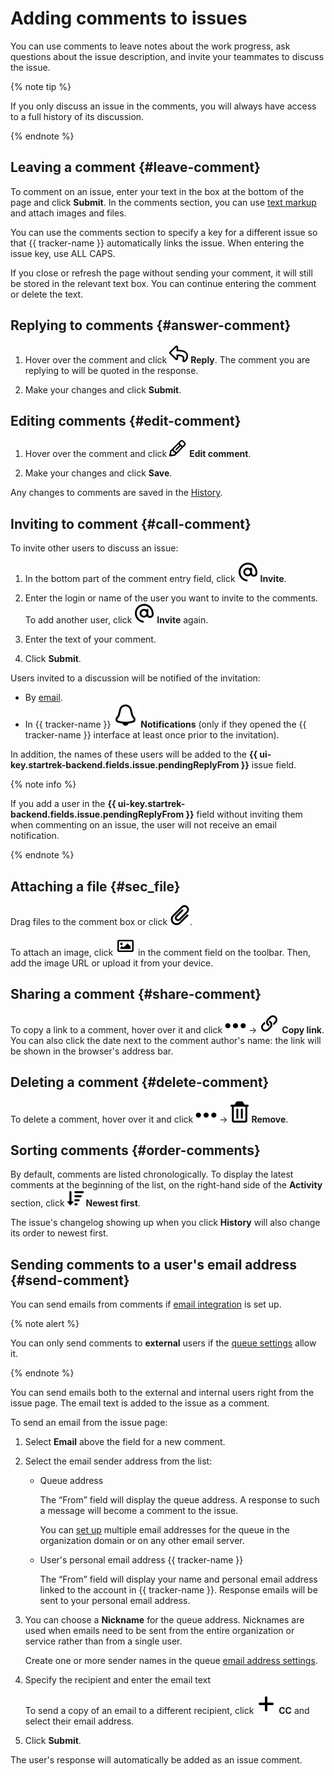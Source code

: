 # Adding comments to issues

You can use comments to leave notes about the work progress, ask questions about the issue description, and invite your teammates to discuss the issue.

{% note tip %}

If you only discuss an issue in the comments, you will always have access to a full history of its discussion.

{% endnote %}

## Leaving a comment {#leave-comment}

To comment on an issue, enter your text in the box at the bottom of the page and click **Submit**. In the comments section, you can use [text markup](markup.md) and attach images and files.

You can use the comments section to specify a key for a different issue so that {{ tracker-name }} automatically links the issue. When entering the issue key, use ALL CAPS.


If you close or refresh the page without sending your comment, it will still be stored in the relevant text box. You can continue entering the comment or delete the text.

## Replying to comments {#answer-comment}

1. Hover over the comment and click ![](../../_assets/tracker/svg/icon-reply.svg) **Reply**. The comment you are replying to will be quoted in the response.

1. Make your changes and click **Submit**.

## Editing comments {#edit-comment}

1. Hover over the comment and click ![](../../_assets/tracker/svg/icon-edit.svg) **Edit comment**.

1. Make your changes and click **Save**.

Any changes to comments are saved in the [History](history.md).

## Inviting to comment {#call-comment}

To invite other users to discuss an issue:

1. In the bottom part of the comment entry field, click ![](../../_assets/tracker/svg/icon-call.svg) **Invite**.

1. Enter the login or name of the user you want to invite to the comments. To add another user, click ![](../../_assets/tracker/svg/icon-call.svg) **Invite** again.

1. Enter the text of your comment.

1. Click **Submit**.

Users invited to a discussion will be notified of the invitation:
* By [email](notification-settings.md).
* In {{ tracker-name }} ![](../../_assets/tracker/svg/bell_2.svg) **Notifications** (only if they opened the {{ tracker-name }} interface at least once prior to the invitation).

In addition, the names of these users will be added to the **{{ ui-key.startrek-backend.fields.issue.pendingReplyFrom }}** issue field.

{% note info %}

If you add a user in the **{{ ui-key.startrek-backend.fields.issue.pendingReplyFrom }}** field without inviting them when commenting on an issue, the user will not receive an email notification.

{% endnote %}

## Attaching a file {#sec_file}

Drag files to the comment box or click ![](../../_assets/tracker/svg/icon-file.svg).

To attach an image, click ![](../../_assets/tracker/text-edit/image.svg) in the comment field on the toolbar. Then, add the image URL or upload it from your device.

## Sharing a comment {#share-comment}

To copy a link to a comment, hover over it and click ![](../../_assets/horizontal-ellipsis.svg) → ![](../../_assets/tracker/text-edit/link.svg) **Copy link**. You can also click the date next to the comment author's name: the link will be shown in the browser's address bar.

## Deleting a comment {#delete-comment}

To delete a comment, hover over it and click ![](../../_assets/horizontal-ellipsis.svg) → ![](../../_assets/tracker/svg/icon-remove.svg) **Remove**.



## Sorting comments {#order-comments}

By default, comments are listed chronologically. To display the latest comments at the beginning of the list, on the right-hand side of the **Activity** section, click ![](../../_assets/tracker/svg/new-first.svg) **Newest first**.

The issue's changelog showing up when you click **History** will also change its order to newest first.

## Sending comments to a user's email address {#send-comment}

You can send emails from comments if [email integration](../manager/queue-mail.md) is set up.

{% note alert %}

You can only send comments to **external** users if the [queue settings](../manager/edit-queue-general.md) allow it.

{% endnote %}

You can send emails both to the external and internal users right from the issue page. The email text is added to the issue as a comment.

To send an email from the issue page:

1. Select **Email** above the field for a new comment.

1. Select the email sender address from the list:

   * Queue address

      The <q>From</q> field will display the queue address. A response to such a message will become a comment to the issue.

      You can [set up](../manager/queue-mail.md) multiple email addresses for the queue in the organization domain or on any other email server.

   * User's personal email address {{ tracker-name }}

      The <q>From</q> field will display your name and personal email address linked to the account in {{ tracker-name }}. Response emails will be sent to your personal email address.

1. You can choose a **Nickname** for the queue address. Nicknames are used when emails need to be sent from the entire organization or service rather than from a single user.

   Create one or more sender names in the queue [email address settings](../manager/queue-mail.md).

1. Specify the recipient and enter the email text

   To send a copy of an email to a different recipient, click ![](../../_assets/tracker/svg/icon-add.svg) **CC** and select their email address.

1. Click **Submit**.

The user's response will automatically be added as an issue comment.
